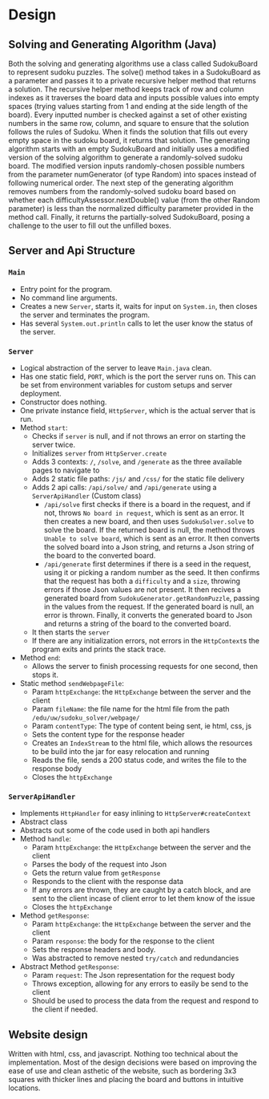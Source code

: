 # Design
## Solving and Generating Algorithm (Java)
Both the solving and generating algorithms use a class called SudokuBoard to represent sudoku puzzles. The solve() method takes in a SudokuBoard as a parameter and passes it to a private recursive helper method that returns a solution. The recursive helper method keeps track of row and column indexes as it traverses the board data and inputs possible values into empty spaces (trying values starting from 1 and ending at the side length of the board). Every inputted number is checked against a set of other existing numbers in the same row, column, and square to ensure that the solution follows the rules of Sudoku. When it finds the solution that fills out every empty space in the sudoku board, it returns that solution. The generating algorithm starts with an empty SudokuBoard and initially uses a modified version of the solving algorithm to generate a randomly-solved sudoku board. The modified version inputs randomly-chosen possible numbers from the parameter numGenerator (of type Random) into spaces instead of following numerical order. The next step of the generating algorithm removes numbers from the randomly-solved sudoku board based on whether each difficultyAssessor.nextDouble() value (from the other Random parameter) is less than the normalized difficulty parameter provided in the method call. Finally, it returns the partially-solved SudokuBoard, posing a challenge to the user to fill out the unfilled boxes.

## Server and Api Structure
### `Main`
- Entry point for the program.
- No command line arguments.
- Creates a new `Server`, starts it, waits for input on `System.in`, then closes the server and terminates the program.
- Has several `System.out.println` calls to let the user know the status of the server.

### `Server`
- Logical abstraction of the server to leave `Main.java` clean.
- Has one static field, `PORT`, which is the port the server runs on. This can be set from environment variables for custom setups and server deployment.
- Constructor does nothing.
- One private instance field, `HttpServer`, which is the actual server that is run.
- Method `start`:
  - Checks if `server` is null, and if not throws an error on starting the server twice.
  - Initializes `server` from `HttpServer.create`
  - Adds 3 contexts: `/`, `/solve`, and `/generate` as the three available pages to navigate to
  - Adds 2 static file paths: `/js/` and `/css/` for the static file delivery
  - Adds 2 api calls: `/api/solve/` and `/api/generate` using a `ServerApiHandler` (Custom class)
    - `/api/solve` first checks if there is a board in the request, and if not, throws `No board in request`, which is sent as an error. It then creates a new board, and then uses `SudokuSolver.solve` to solve the board. If the returned board is null, the method throws `Unable to solve board`, which is sent as an error. It then converts the solved board into a Json string, and returns a Json string of the board to the converted board.
    - `/api/generate` first determines if there is a seed in the request, using it or picking a random number as the seed. It then confirms that the request has both a `difficulty` and a `size`, throwing errors if those Json values are not present. It then recives a generated board from `SudokuGenerator.getRandomPuzzle`, passing in the values from the request. If the generated board is null, an error is thrown. Finally, it converts the generated board to Json and returns a string of the board to the converted board.
  - It then starts the `server`
  - If there are any initialization errors, not errors in the `HttpContext`s the program exits and prints the stack trace.
- Method `end`:
  - Allows the server to finish processing requests for one second, then stops it.
- Static method `sendWebpageFile`:
  - Param `httpExchange`: the `HttpExchange` between the server and the client
  - Param `fileName`: the file name for the html file from the path `/edu/uw/sudoku_solver/webpage/`
  - Param `contentType`: The type of content being sent, ie html, css, js
  - Sets the content type for the response header
  - Creates an `IndexStream` to the html file, which allows the resources to be build into the jar for easy relocation and running
  - Reads the file, sends a 200 status code, and writes the file to the response body
  - Closes the `httpExchange`
  
### `ServerApiHandler`
  - Implements `HttpHandler` for easy inlining to `HttpServer#createContext`
  - Abstract class
  - Abstracts out some of the code used in both api handlers
  - Method `handle`:
    - Param `httpExchange`: the `HttpExchange` between the server and the client
    - Parses the body of the request into Json
    - Gets the return value from `getResponse`
    - Responds to the client with the response data
    - If any errors are thrown, they are caught by a catch block, and are sent to the client incase of client error to let them know of the issue
    - Closes the `httpExchange`
  - Method `getResponse`:
    - Param `httpExchange`: the `HttpExchange` between the server and the client
    - Param `response`: the body for the response to the client
    - Sets the response headers and body.
    - Was abstracted to remove nested `try/catch` and redundancies
  - Abstract Method `getResponse`:
    - Param `request`: The Json representation for the request body
    - Throws exception, allowing for any errors to easily be send to the client
    - Should be used to process the data from the request and respond to the client if needed.

## Website design
Written with html, css, and javascript. Nothing too technical about the implementation. Most of the design decisions were based on improving the ease of use and clean asthetic of the website, such as bordering 3x3 squares with thicker lines and placing the board and buttons in intuitive locations. 
